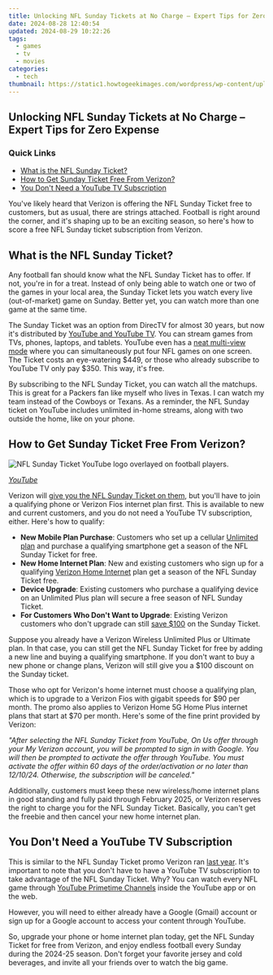 ```yaml
---
title: Unlocking NFL Sunday Tickets at No Charge – Expert Tips for Zero Expense
date: 2024-08-28 12:40:54
updated: 2024-08-29 10:22:26
tags:
  - games
  - tv
  - movies
categories:
  - tech
thumbnail: https://static1.howtogeekimages.com/wordpress/wp-content/uploads/2024/08/two-nfl-players-with-the-verizon-and-nfl-sunday-ticket-logos-in-the-background.jpg
---
```


## Unlocking NFL Sunday Tickets at No Charge – Expert Tips for Zero Expense

### Quick Links

* [What is the NFL Sunday Ticket?](https://easy-unlock-android.techidaily.com/mastering-lock-screen-settings-how-to-enable-and-disable-on-realme-12-pro-5g-by-drfone-android/)
* [How to Get Sunday Ticket Free From Verizon?](https://tiktok-video-files.techidaily.com/updated-in-2024-from-boredom-to-virality-tiktok-videos-shaped-by-mac-edits/)
* [You Don't Need a YouTube TV Subscription](https://some-knowledge.techidaily.com/new-imovie-soundtracks-made-easy-and-effective/)

 You've likely heard that Verizon is offering the NFL Sunday Ticket free to customers, but as usual, there are strings attached. Football is right around the corner, and it's shaping up to be an exciting season, so here's how to score a free NFL Sunday ticket subscription from Verizon.

##  What is the NFL Sunday Ticket?

 Any football fan should know what the NFL Sunday Ticket has to offer. If not, you're in for a treat. Instead of only being able to watch one or two of the games in your local area, the Sunday Ticket lets you watch every live (out-of-market) game on Sunday. Better yet, you can watch more than one game at the same time.

 The Sunday Ticket was an option from DirecTV for almost 30 years, but now it's distributed by [YouTube and YouTube TV](https://sim-unlock.techidaily.com/how-to-check-if-your-nokia-g22-is-unlocked-by-drfone-android/). You can stream games from TVs, phones, laptops, and tablets. YouTube even has a [neat multi-view mode](https://some-tips.techidaily.com/new-unlock-vivid-visuals-windows-hdplus-guide-to-hdr-mastery/) where you can simultaneously put four NFL games on one screen. The Ticket costs an eye-watering $449, or those who already subscribe to YouTube TV only pay $350\. This way, it's free.

 By subscribing to the NFL Sunday Ticket, you can watch all the matchups. This is great for a Packers fan like myself who lives in Texas. I can watch my team instead of the Cowboys or Texans. As a reminder, the NFL Sunday ticket on YouTube includes unlimited in-home streams, along with two outside the home, like on your phone.

##  How to Get Sunday Ticket Free From Verizon?

![NFL Sunday Ticket YouTube logo overlayed on football players.](https://static1.howtogeekimages.com/wordpress/wp-content/uploads/2023/04/ff76df01.jpg) 

_[YouTube](https://tv.youtube.com/learn/nflsundayticket/)_

 Verizon will [give you the NFL Sunday Ticket on them](https://www.anrdoezrs.net/links/3607085/type/dlg/sid/UUhtgUeUpU2005029/https://www.verizon.com/support/nfl-st-on-us-promo-legal/), but you'll have to join a qualifying phone or Verizon Fios internet plan first. This is available to new and current customers, and you do not need a YouTube TV subscription, either. Here's how to qualify:

* **New Mobile Plan Purchase**: Customers who set up a cellular [Unlimited plan](https://www.anrdoezrs.net/links/3607085/type/dlg/sid/UUhtgUeUpU2005029/https://www.verizon.com/plans/unlimited/) and purchase a qualifying smartphone get a season of the NFL Sunday Ticket for free.
* **New Home Internet Plan**: New and existing customers who sign up for a qualifying [Verizon Home Internet](https://www.anrdoezrs.net/links/3607085/type/dlg/sid/UUhtgUeUpU2005029/https://www.verizon.com/home/internet/) plan get a season of the NFL Sunday Ticket free.
* **Device Upgrade**: Existing customers who purchase a qualifying device on an Unlimited Plus plan will secure a free season of NFL Sunday Ticket.
* **For Customers Who Don't Want to Upgrade**: Existing Verizon customers who don't upgrade can still [save $100](https://www.anrdoezrs.net/links/3607085/type/dlg/sid/UUhtgUeUpU2005029/https://www.verizon.com/support/nfl-st-on-us-promo-legal/) on the Sunday Ticket.

 Suppose you already have a Verizon Wireless Unlimited Plus or Ultimate plan. In that case, you can still get the NFL Sunday Ticket for free by adding a new line and buying a qualifying smartphone. If you don't want to buy a new phone or change plans, Verizon will still give you a $100 discount on the Sunday ticket.

 Those who opt for Verizon's home internet must choose a qualifying plan, which is to upgrade to a Verizon Fios with gigabit speeds for $90 per month. The promo also applies to Verizon Home 5G Home Plus internet plans that start at $70 per month. Here's some of the fine print provided by Verizon:

_"After selecting the NFL Sunday Ticket from YouTube, On Us offer through your My Verizon account, you will be prompted to sign in with Google. You will then be prompted to activate the offer through YouTube. You must activate the offer within 60 days of the order/activation or no later than 12/10/24\. Otherwise, the subscription will be canceled."_ 

 Additionally, customers must keep these new wireless/home internet plans in good standing and fully paid through February 2025, or Verizon reserves the right to charge you for the NFL Sunday Ticket. Basically, you can't get the freebie and then cancel your new home internet plan.

##  You Don't Need a YouTube TV Subscription

 This is similar to the NFL Sunday Ticket promo Verizon ran [last year](https://screen-recording.techidaily.com/slicephoto-inspection/). It's important to note that you don't have to have a YouTube TV subscription to take advantage of the NFL Sunday Ticket. Why? You can watch every NFL game through [YouTube Primetime Channels](https://www.androidpolice.com/what-are-youtube-primetime-channels/) inside the YouTube app or on the web.

 However, you will need to either already have a Google (Gmail) account or sign up for a Google account to access your content through YouTube.

 So, upgrade your phone or home internet plan today, get the NFL Sunday Ticket for free from Verizon, and enjoy endless football every Sunday during the 2024-25 season. Don't forget your favorite jersey and cold beverages, and invite all your friends over to watch the big game.

<ins class="adsbygoogle"
     style="display:block"
     data-ad-format="autorelaxed"
     data-ad-client="ca-pub-7571918770474297"
     data-ad-slot="1223367746"></ins>



<ins class="adsbygoogle"
     style="display:block"
     data-ad-client="ca-pub-7571918770474297"
     data-ad-slot="8358498916"
     data-ad-format="auto"
     data-full-width-responsive="true"></ins>
